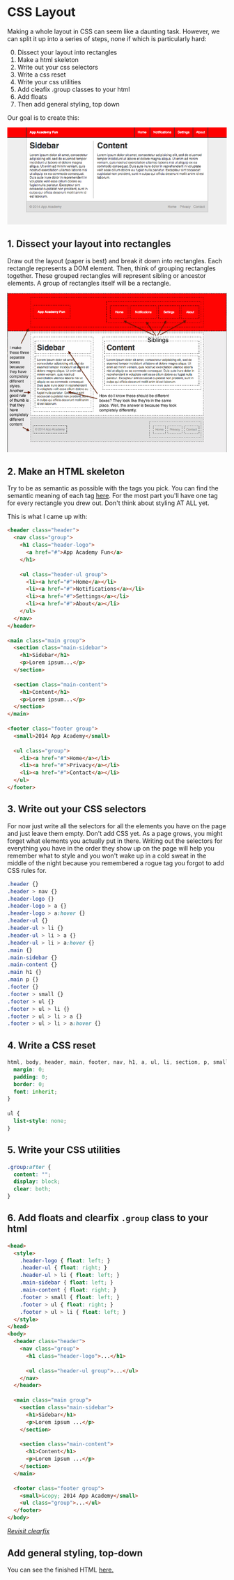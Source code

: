 # CSS Layout

Making a whole layout in CSS can seem like a daunting task. However, we can
split it up into a series of steps, none if which is particularly hard:

0. Dissect your layout into rectangles
0. Make a html skeleton
0. Write out your css selectors
0. Write a css reset
0. Write your css utilities
0. Add cleafix .group classes to your html
0. Add floats
0. Then add general styling, top down

Our goal is to create this:

![Finished](./finished.png)

## 1. Dissect your layout into rectangles

Draw out the layout (paper is best) and break it down into rectangles. Each
rectangle represents a DOM element. Then, think of grouping rectangles
together. These grouped rectangles will represent sibling or ancestor elements.
A group of rectangles itself will be a rectangle.

![Boxes](./boxes.png)

## 2. Make an HTML skeleton

Try to be as semantic as possible with the tags you pick. You can find the
semantic meaning of each tag [here](http://simon.html5.org/html-elements). For
the most part you'll have one tag for every rectangle you drew out. Don't think
about styling AT ALL yet.

This is what I came up with:

```html
<header class="header">
  <nav class="group">
    <h1 class="header-logo">
      <a href="#">App Academy Fun</a>
    </h1>

    <ul class="header-ul group">
      <li><a href="#">Home</a></li>
      <li><a href="#">Notifications</a></li>
      <li><a href="#">Settings</a></li>
      <li><a href="#">About</a></li>
    </ul>
  </nav>
</header>

<main class="main group">
  <section class="main-sidebar">
    <h1>Sidebar</h1>
    <p>Lorem ipsum...</p>
  </section>

  <section class="main-content">
    <h1>Content</h1>
    <p>Lorem ipsum...</p>
  </section>
</main>

<footer class="footer group">
  <small>2014 App Academy</small>

  <ul class="group">
    <li><a href="#">Home</a></li>
    <li><a href="#">Privacy</a></li>
    <li><a href="#">Contact</a></li>
  </ul>
</footer>
```

## 3. Write out your CSS selectors

For now just write all the selectors for all the elements you have on the page
and just leave them empty. Don't add CSS yet. As a page grows, you might forget
what elements you actually put in there. Writing out the selectors for
everything you have in the order they show up on the page will help you
remember what to style and you won't wake up in a cold sweat in the middle of
the night because you remembered a rogue tag you forgot to add CSS rules for.

```css
.header {}
.header > nav {}
.header-logo {}
.header-logo > a {}
.header-logo > a:hover {}
.header-ul {}
.header-ul > li {}
.header-ul > li > a {}
.header-ul > li > a:hover {}
.main {}
.main-sidebar {}
.main-content {}
.main h1 {}
.main p {}
.footer {}
.footer > small {}
.footer > ul {}
.footer > ul > li {}
.footer > ul > li > a {}
.footer > ul > li > a:hover {}
```

## 4. Write a CSS reset

```css
html, body, header, main, footer, nav, h1, a, ul, li, section, p, small {
  margin: 0;
  padding: 0;
  border: 0;
  font: inherit;
}

ul {
  list-style: none;
}
```

## 5. Write your CSS utilities

```css
.group:after {
  content: "";
  display: block;
  clear: both;
}
```

## 6. Add floats and clearfix `.group` class to your html

```html
<head>
  <style>
    .header-logo { float: left; }
    .header-ul { float: right; }
    .header-ul > li { float: left; }
    .main-sidebar { float: left; }
    .main-content { float: right; }
    .footer > small { float: left; }
    .footer > ul { float: right; }
    .footer > ul > li { float: left; }
  </style>
</head>
<body>
  <header class="header">
    <nav class="group">
      <h1 class="header-logo">...</h1>

      <ul class="header-ul group">...</ul>
    </nav>
  </header>

  <main class="main group">
    <section class="main-sidebar">
      <h1>Sidebar</h1>
      <p>Lorem ipsum ...</p>
    </section>

    <section class="main-content">
      <h1>Content</h1>
      <p>Lorem ipsum ...</p>
    </section>
  </main>

  <footer class="footer group">
    <small>&copy; 2014 App Academy</small>
    <ul class="group">...</ul>
  </footer>
</body>
```

[*Revisit clearfix*](./../03-floats_and_pseudo_content/README.md#photo-gallery)

## Add general styling, top-down

You can see the finished HTML [here.](./example.html)